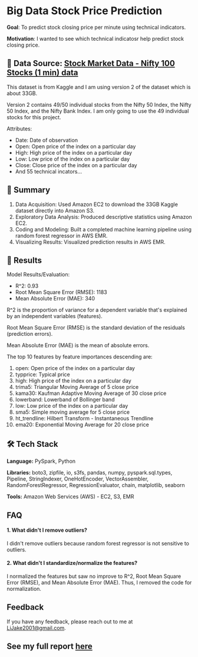 
# Big Data Stock Price Prediction

**Goal**: To predict stock closing price per minute using technical indicators.

**Motivation**: I wanted to see which technical indicatosr help predict stock closing price.

## :mag_right: Data Source: [Stock Market Data - Nifty 100 Stocks (1 min) data](https://www.kaggle.com/datasets/debashis74017/stock-market-data-nifty-50-stocks-1-min-data?select=ADANIPORTS_with_indicators_.csv)

This dataset is from Kaggle and I am using version 2 of the dataset which is about 33GB.

Version 2 contains 49/50 individual stocks from the Nifty 50 Index, the Nifty 50 Index, and the Nifty Bank Index. I am only going to use the 49 individual stocks for this project. 

Attributes:
- Date: Date of observation
- Open: Open price of the index on a particular day
- High: High price of the index on a particular day
- Low: Low price of the index on a particular day
- Close: Close price of the index on a particular day
- And 55 technical incators...

## :open_book: Summary

1. Data Acquisition: Used Amazon EC2 to download the 33GB Kaggle dataset directly into Amazon S3.
2. Exploratory Data Analysis: Produced descriptive statistics using Amazon EC2.
3. Coding and Modeling: Built a completed machine learning pipeline using random forest regressor in AWS EMR.
4. Visualizing Results: Visualized prediction results in AWS EMR.

## :dart: Results

Model Results/Evaluation:

- R^2: 0.93
- Root Mean Square Error (RMSE): 1183
- Mean Absolute Error (MAE): 340

R^2 is the proportion of variance for a dependent variable that's explained by an independent variables (features).

Root Mean Square Error (RMSE) is the standard deviation of the residuals (prediction errors).

Mean Absolute Error (MAE) is the mean of absolute errors.

The top 10 features by feature importances descending are:
1. open: Open price of the index on a particular day
2. typprice: Typical price
3. high: High price of the index on a particular day
4. trima5: Triangular Moving Average of 5 close price
5. kama30: Kaufman Adaptive Moving Average of 30 close price
6. lowerband: Lowerband of Bollinger band
7. low: Low price of the index on a particular day
8. sma5: Simple moving average for 5 close price
9. ht_trendline: Hilbert Transform - Instantaneous Trendline
10. ema20: Exponential Moving Average for 20 close price

## :hammer_and_wrench: Tech Stack

**Language:** PySpark, Python

**Libraries:** boto3, zipfile, io, s3fs, pandas, numpy, pyspark.sql.types, Pipeline, StringIndexer, OneHotEncoder, VectorAssembler, RandomForestRegressor, RegressionEvaluator, chain, matplotlib, seaborn

**Tools:** Amazon Web Services (AWS) - EC2, S3, EMR

## FAQ

#### 1. What didn't I remove outliers?

I didn't remove outliers because random forest regressor is not sensitive to outliers.

#### 2. What didn't I standardize/normalize the features?

I normalized the features but saw no improve to R^2, Root Mean Square Error (RMSE), and Mean Absolute Error (MAE). Thus, I removed the code for normalization.


## Feedback

If you have any feedback, please reach out to me at LiJake2001@gmail.com.

## See my full report [here](https://github.com/JakeLi2001/big-data-stock-price-prediction/blob/main/Proejct%20Documentation.pdf)
